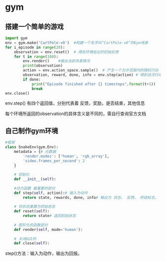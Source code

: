 # gym

## 搭建一个简单的游戏

```python
import gym
env = gym.make('CartPole-v0')  #构建一个名字叫“CartPole-v0”的Gym场景
for i_episode in range(20):
    observation = env.reset()  # 得到环境给出的初始反馈
    for t in range(100):
        env.render()    #画出当前场景情况
        print(observation)
        action = env.action_space.sample()  # 产生一个允许范围内的随机行动
        observation, reward, done, info = env.step(action) # 得到该次行动的反馈
        if done:
            print("Episode finished after {} timesteps".format(t+1))
            break
env.close()
```

env.step() 有四个返回值，分别代表着 反馈，奖励，是否结束，其他信息  

每个环境所返回的observation的具体含义是不同的，需自行查询官方文档





## 自己制作gym环境

```python
#框架
class SnakeEnv(gym.Env):
    metadata = {# 元数据
        'render.modes': ['human', 'rgb_array'],
        'video.frames_per_second': 2
    }
	
    # 初始化
    def __init__(self):
     
    #动力函数 最重要的部分
    def step(self, action):# 输入为动作
        return state, rewards, done, info# 输出为 状态， 反馈， 终结标志， 调试信息
    
    # 将状态重置为初始状态
    def reset(self):
        return state# 返回初始状态
    
    # 图形化的函数部分
    def render(self, mode='human'):
    
    # 关闭GUI的
    def close(self):

```



step()方法：输入为动作，输出为回报。

